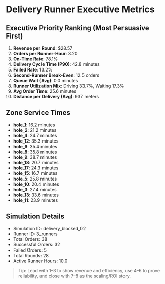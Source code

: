 # Delivery Runner Executive Metrics

## Executive Priority Ranking (Most Persuasive First)
1. **Revenue per Round**: $28.57
2. **Orders per Runner‑Hour**: 3.20
3. **On‑Time Rate**: 78.1%
4. **Delivery Cycle Time (P90)**: 42.8 minutes
5. **Failed Rate**: 13.2%
6. **Second‑Runner Break‑Even**: 12.5 orders
7. **Queue Wait (Avg)**: 0.0 minutes
8. **Runner Utilization Mix**: Driving 33.7%, Waiting 17.3%
9. **Avg Order Time**: 25.6 minutes
10. **Distance per Delivery (Avg)**: 937 meters

## Zone Service Times
- **hole_1**: 16.2 minutes
- **hole_2**: 21.2 minutes
- **hole_4**: 24.7 minutes
- **hole_12**: 35.3 minutes
- **hole_6**: 35.4 minutes
- **hole_8**: 35.8 minutes
- **hole_9**: 38.7 minutes
- **hole_18**: 20.7 minutes
- **hole_17**: 24.3 minutes
- **hole_15**: 16.7 minutes
- **hole_5**: 25.8 minutes
- **hole_10**: 20.4 minutes
- **hole_3**: 27.4 minutes
- **hole_13**: 33.6 minutes
- **hole_11**: 23.9 minutes


## Simulation Details
- Simulation ID: delivery_blocked_02
- Runner ID: 3_runners
- Total Orders: 38
- Successful Orders: 32
- Failed Orders: 5
- Total Rounds: 28
- Active Runner Hours: 10.0

> Tip: Lead with 1–3 to show revenue and efficiency, use 4–6 to prove reliability, and close with 7–8 as the scaling/ROI story.
